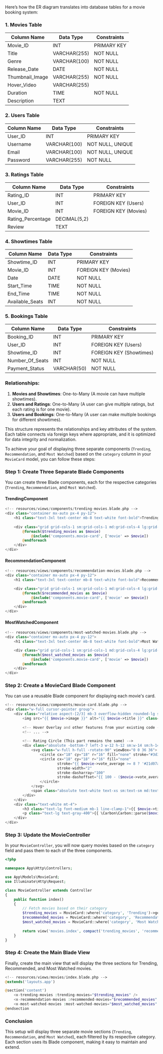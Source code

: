 Here’s how the ER diagram translates into database tables for a movie booking system:

### 1. **Movies Table**

| Column Name     | Data Type   | Constraints         |
|-----------------|-------------|---------------------|
| Movie_ID        | INT         | PRIMARY KEY         |
| Title           | VARCHAR(255)| NOT NULL            |
| Genre           | VARCHAR(100)| NOT NULL            |
| Release_Date    | DATE        | NOT NULL            |
| Thumbnail_Image | VARCHAR(255)| NOT NULL            |
| Hover_Video     | VARCHAR(255)|                     |
| Duration        | TIME        | NOT NULL            |
| Description     | TEXT        |                     |

### 2. **Users Table**

| Column Name     | Data Type   | Constraints         |
|-----------------|-------------|---------------------|
| User_ID         | INT         | PRIMARY KEY         |
| Username        | VARCHAR(100)| NOT NULL, UNIQUE    |
| Email           | VARCHAR(100)| NOT NULL, UNIQUE    |
| Password        | VARCHAR(255)| NOT NULL            |

### 3. **Ratings Table**

| Column Name     | Data Type   | Constraints         |
|-----------------|-------------|---------------------|
| Rating_ID       | INT         | PRIMARY KEY         |
| User_ID         | INT         | FOREIGN KEY (Users)  |
| Movie_ID        | INT         | FOREIGN KEY (Movies) |
| Rating_Percentage| DECIMAL(5,2)|                     |
| Review          | TEXT        |                     |

### 4. **Showtimes Table**

| Column Name     | Data Type   | Constraints         |
|-----------------|-------------|---------------------|
| Showtime_ID     | INT         | PRIMARY KEY         |
| Movie_ID        | INT         | FOREIGN KEY (Movies) |
| Date            | DATE        | NOT NULL            |
| Start_Time      | TIME        | NOT NULL            |
| End_Time        | TIME        | NOT NULL            |
| Available_Seats | INT         | NOT NULL            |

### 5. **Bookings Table**

| Column Name     | Data Type   | Constraints         |
|-----------------|-------------|---------------------|
| Booking_ID      | INT         | PRIMARY KEY         |
| User_ID         | INT         | FOREIGN KEY (Users)  |
| Showtime_ID     | INT         | FOREIGN KEY (Showtimes) |
| Number_Of_Seats | INT         | NOT NULL            |
| Payment_Status  | VARCHAR(50) | NOT NULL            |

### Relationships:
1. **Movies and Showtimes**: One-to-Many (A movie can have multiple showtimes).
2. **Users and Ratings**: One-to-Many (A user can give multiple ratings, but each rating is for one movie).
3. **Users and Bookings**: One-to-Many (A user can make multiple bookings for different showtimes). 

This structure represents the relationships and key attributes of the system. Each table connects via foreign keys where appropriate, and it is optimized for data integrity and normalization.











To achieve your goal of displaying three separate components (`Trending`, `Recommendation`, and `Most Watched`) based on the `category` column in your `MovieCard` model, you can follow these steps:

### Step 1: Create Three Separate Blade Components
You can create three Blade components, each for the respective categories (`Trending`, `Recommendation`, and `Most Watched`).

#### TrendingComponent
```php
<!-- resources/views/components/trending-movies.blade.php -->
<div class="container mx-auto px-4 py-12">
    <h1 class="text-3xl text-center mb-8 text-white font-bold">Trending Movies</h1>
    
    <div class="grid grid-cols-1 sm:grid-cols-1 md:grid-cols-4 lg:grid-cols-5 xl:grid-cols-5 gap-5">
        @foreach($trending_movies as $movie)
            @include('components.movie-card', ['movie' => $movie])
        @endforeach
    </div>
</div>
```

#### RecommendationComponent
```php
<!-- resources/views/components/recommendation-movies.blade.php -->
<div class="container mx-auto px-4 py-12">
    <h1 class="text-3xl text-center mb-8 text-white font-bold">Recommended Movies</h1>

    <div class="grid grid-cols-1 sm:grid-cols-1 md:grid-cols-4 lg:grid-cols-5 xl:grid-cols-5 gap-5">
        @foreach($recommended_movies as $movie)
            @include('components.movie-card', ['movie' => $movie])
        @endforeach
    </div>
</div>
```

#### MostWatchedComponent
```php
<!-- resources/views/components/most-watched-movies.blade.php -->
<div class="container mx-auto px-4 py-12">
    <h1 class="text-3xl text-center mb-8 text-white font-bold">Most Watched Movies</h1>

    <div class="grid grid-cols-1 sm:grid-cols-1 md:grid-cols-4 lg:grid-cols-5 xl:grid-cols-5 gap-5">
        @foreach($most_watched_movies as $movie)
            @include('components.movie-card', ['movie' => $movie])
        @endforeach
    </div>
</div>
```

### Step 2: Create a MovieCard Blade Component
You can use a reusable Blade component for displaying each movie's card.

```php
<!-- resources/views/components/movie-card.blade.php -->
<div class="w-full cursor-pointer group">
    <div class="relative aspect-[2/3] mb-3 overflow-hidden rounded-lg shadow-md">
        <img src="{{ $movie->image }}" alt="{{ $movie->title }}" class="w-full h-full object-cover transition-transform duration-300 group-hover:scale-105">
        
        <!-- Hover Overlay and other features from your existing code -->
        <!-- ... -->
        
        <!-- Rating Circle (This part remains the same) -->
        <div class="absolute -bottom-7 left-3 w-12 h-12 sm:w-14 sm:h-14 md:w-16 md:h-16 bg-gray-900 rounded-full flex items-center justify-center text-xs sm:text-sm md:text-base font-bold z-10 transform -translate-y-1/2">
            <svg class="w-full h-full -rotate-90" viewBox="0 0 36 36">
                <circle cx="18" cy="18" r="16" fill="none" stroke="#3d3d3d" stroke-width="2"></circle>
                <circle cx="18" cy="18" r="16" fill="none" 
                        stroke="{{ $movie->vote_average >= 8 ? '#21d07a' : ($movie->vote_average >= 4 ? '#d2d531' : '#db2360') }}" 
                        stroke-width="2" 
                        stroke-dasharray="100" 
                        stroke-dashoffset="{{ 100 - ($movie->vote_average * 10) }}">
                </circle>
            </svg>
            <span class="absolute text-white text-xs sm:text-sm md:text-base">{{ number_format($movie->vote_average, 1) }}</span>
        </div>
    </div>
    <div class="text-white mt-4">
        <h3 class="text-lg font-medium mb-1 line-clamp-1">{{ $movie->title }}</h3>
        <p class="text-lg text-gray-400">{{ \Carbon\Carbon::parse($movie->release_date)->format('M d, Y') }}</p>
    </div>
</div>
```

### Step 3: Update the MovieController
In your `MovieController`, you will now query movies based on the `category` field and pass them to each of the three components.

```php
<?php

namespace App\Http\Controllers;

use App\Models\MovieCard;
use Illuminate\Http\Request;

class MovieController extends Controller
{
    public function index()
    {
        // Fetch movies based on their category
        $trending_movies = MovieCard::where('category', 'Trending')->get();
        $recommended_movies = MovieCard::where('category', 'Recommendation')->get();
        $most_watched_movies = MovieCard::where('category', 'Most Watched')->get();
        
        return view('movies.index', compact('trending_movies', 'recommended_movies', 'most_watched_movies'));
    }
}
```

### Step 4: Create the Main Blade View
Finally, create the main view that will display the three sections for Trending, Recommended, and Most Watched movies.

```php
<!-- resources/views/movies/index.blade.php -->
@extends('layouts.app')

@section('content')
    <x-trending-movies :trending-movies="$trending_movies" />
    <x-recommendation-movies :recommended-movies="$recommended_movies" />
    <x-most-watched-movies :most-watched-movies="$most_watched_movies" />
@endsection
```

### Conclusion
This setup will display three separate movie sections (`Trending`, `Recommendation`, and `Most Watched`), each filtered by its respective category. Each section uses its Blade component, making it easy to maintain and extend.